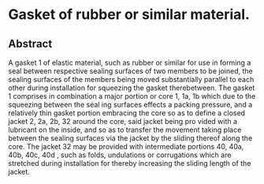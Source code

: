 # Gasket of rubber or similar material.

## Abstract
A gasket 1 of elastic material, such as rubber or similar for use in forming a seal between respective sealing surfaces of two members to be joined, the sealing surfaces of the members being moved substantially parallel to each other during installation for squeezing the gasket therebetween. The gasket 1 comprises in combination a major portion or core 1, 1a, 1b which due to the squeezing between the seal ing surfaces effects a packing pressure, and a relatively thin gasket portion embracing the core so as to define a closed jacket 2, 2a, 2b, 32 around the core, said jacket being pro vided with a lubricant on the inside, and so as to transfer the movement taking place between the sealing surfaces via the jacket by the sliding thereof along the core. The jacket 32 may be provided with intermediate portions 40, 40a, 40b, 40c, 40d , such as folds, undulations or corrugations which are stretched during installation for thereby increasing the sliding length of the jacket.